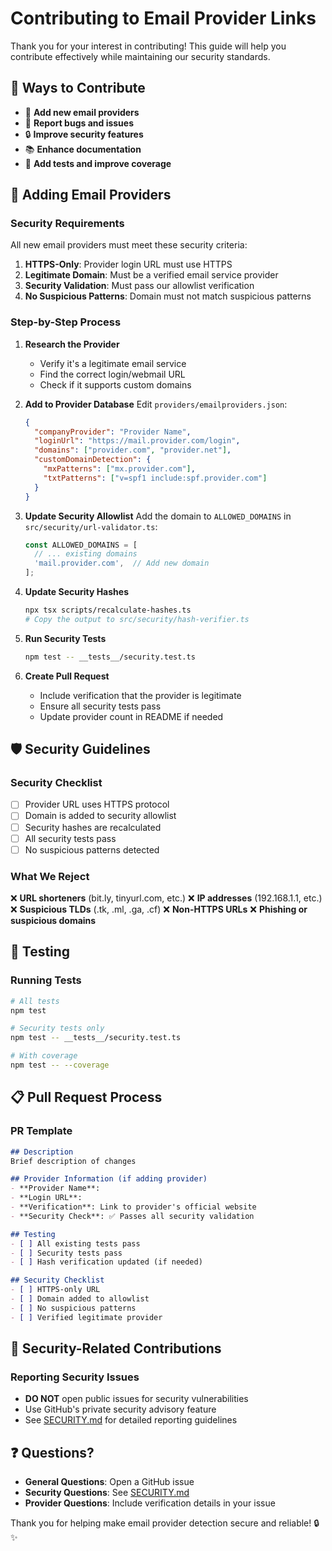 # Contributing to Email Provider Links

Thank you for your interest in contributing! This guide will help you contribute effectively while maintaining our security standards.

## 🤝 Ways to Contribute

- 📧 **Add new email providers**
- 🐛 **Report bugs and issues**
- 🔒 **Improve security features**
- 📚 **Enhance documentation**
- 🧪 **Add tests and improve coverage**

## 📧 Adding Email Providers

### Security Requirements

All new email providers must meet these security criteria:

1. **HTTPS-Only**: Provider login URL must use HTTPS
2. **Legitimate Domain**: Must be a verified email service provider
3. **Security Validation**: Must pass our allowlist verification
4. **No Suspicious Patterns**: Domain must not match suspicious patterns

### Step-by-Step Process

1. **Research the Provider**
   - Verify it's a legitimate email service
   - Find the correct login/webmail URL
   - Check if it supports custom domains

2. **Add to Provider Database**
   Edit `providers/emailproviders.json`:
   ```json
   {
     "companyProvider": "Provider Name",
     "loginUrl": "https://mail.provider.com/login",
     "domains": ["provider.com", "provider.net"],
     "customDomainDetection": {
       "mxPatterns": ["mx.provider.com"],
       "txtPatterns": ["v=spf1 include:spf.provider.com"]
     }
   }
   ```

3. **Update Security Allowlist**
   Add the domain to `ALLOWED_DOMAINS` in `src/security/url-validator.ts`:
   ```typescript
   const ALLOWED_DOMAINS = [
     // ... existing domains
     'mail.provider.com',  // Add new domain
   ];
   ```

4. **Update Security Hashes**
   ```bash
   npx tsx scripts/recalculate-hashes.ts
   # Copy the output to src/security/hash-verifier.ts
   ```

5. **Run Security Tests**
   ```bash
   npm test -- __tests__/security.test.ts
   ```

6. **Create Pull Request**
   - Include verification that the provider is legitimate
   - Ensure all security tests pass
   - Update provider count in README if needed

## 🛡️ Security Guidelines

### Security Checklist

- [ ] Provider URL uses HTTPS protocol
- [ ] Domain is added to security allowlist
- [ ] Security hashes are recalculated
- [ ] All security tests pass
- [ ] No suspicious patterns detected

### What We Reject

❌ **URL shorteners** (bit.ly, tinyurl.com, etc.)
❌ **IP addresses** (192.168.1.1, etc.)
❌ **Suspicious TLDs** (.tk, .ml, .ga, .cf)
❌ **Non-HTTPS URLs**
❌ **Phishing or suspicious domains**

## 🧪 Testing

### Running Tests

```bash
# All tests
npm test

# Security tests only
npm test -- __tests__/security.test.ts

# With coverage
npm test -- --coverage
```

## 📋 Pull Request Process

### PR Template

```markdown
## Description
Brief description of changes

## Provider Information (if adding provider)
- **Provider Name**: 
- **Login URL**: 
- **Verification**: Link to provider's official website
- **Security Check**: ✅ Passes all security validation

## Testing
- [ ] All existing tests pass
- [ ] Security tests pass
- [ ] Hash verification updated (if needed)

## Security Checklist
- [ ] HTTPS-only URL
- [ ] Domain added to allowlist
- [ ] No suspicious patterns
- [ ] Verified legitimate provider
```

## 🚨 Security-Related Contributions

### Reporting Security Issues

- **DO NOT** open public issues for security vulnerabilities
- Use GitHub's private security advisory feature
- See [SECURITY.md](SECURITY.md) for detailed reporting guidelines

## ❓ Questions?

- **General Questions**: Open a GitHub issue
- **Security Questions**: See [SECURITY.md](SECURITY.md)
- **Provider Questions**: Include verification details in your issue

Thank you for helping make email provider detection secure and reliable! 🔒✨
